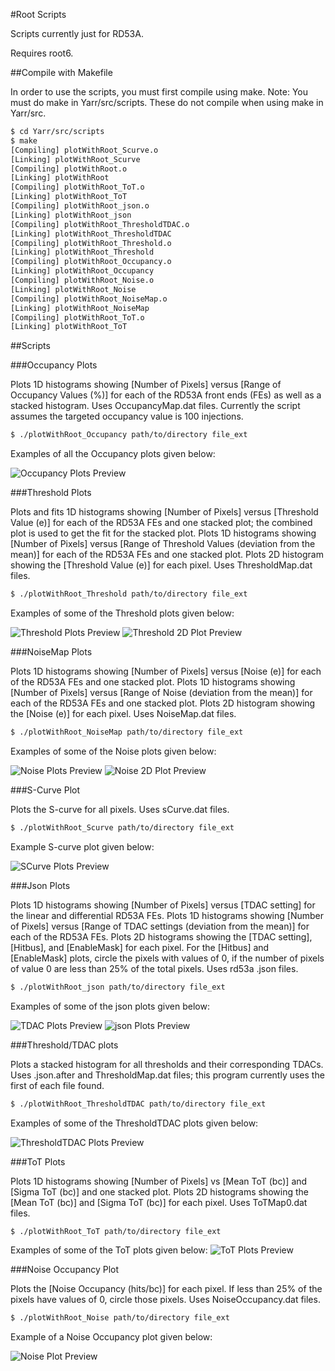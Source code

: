 #Root Scripts

Scripts currently just for RD53A. 

Requires root6.

##Compile with Makefile

In order to use the scripts, you must first compile using make.
Note: You must do make in Yarr/src/scripts. These do not compile when using make in Yarr/src. 

```bash
$ cd Yarr/src/scripts
$ make
[Compiling] plotWithRoot_Scurve.o
[Linking] plotWithRoot_Scurve
[Compiling] plotWithRoot.o
[Linking] plotWithRoot
[Compiling] plotWithRoot_ToT.o
[Linking] plotWithRoot_ToT
[Compiling] plotWithRoot_json.o
[Linking] plotWithRoot_json
[Compiling] plotWithRoot_ThresholdTDAC.o
[Linking] plotWithRoot_ThresholdTDAC
[Compiling] plotWithRoot_Threshold.o
[Linking] plotWithRoot_Threshold
[Compiling] plotWithRoot_Occupancy.o
[Linking] plotWithRoot_Occupancy
[Compiling] plotWithRoot_Noise.o
[Linking] plotWithRoot_Noise
[Compiling] plotWithRoot_NoiseMap.o
[Linking] plotWithRoot_NoiseMap
[Compiling] plotWithRoot_ToT.o
[Linking] plotWithRoot_ToT
```

##Scripts

###Occupancy Plots

Plots 1D histograms showing [Number of Pixels] versus [Range of Occupancy Values (%)] for each of the RD53A front ends (FEs) as well as a stacked histogram.
Uses OccupancyMap.dat files.
Currently the script assumes the targeted occupancy value is 100 injections.

```bash
$ ./plotWithRoot_Occupancy path/to/directory file_ext
```

Examples of all the Occupancy plots given below: 

![Occupancy Plots Preview](images/OccupancyPlots_Preview.png)


###Threshold Plots

Plots and fits 1D histograms showing [Number of Pixels] versus [Threshold Value (e)] for each of the RD53A FEs and one stacked plot; the combined plot is used to get the fit for the stacked plot.
Plots 1D histograms showing [Number of Pixels] versus [Range of Threshold Values (deviation from the mean)] for each of the RD53A FEs and one stacked plot.
Plots 2D histogram showing the [Threshold Value (e)] for each pixel.
Uses ThresholdMap.dat files.

```bash
$ ./plotWithRoot_Threshold path/to/directory file_ext
```

Examples of some of the Threshold plots given below: 

![Threshold Plots Preview](images/ThresholdPlots_Preview.png)
![Threshold 2D Plot Preview](images/Threshold2DPlot_Preview.png)


###NoiseMap Plots

Plots 1D histograms showing [Number of Pixels] versus [Noise (e)] for each of the RD53A FEs and one stacked plot.
Plots 1D histograms showing [Number of Pixels] versus [Range of Noise (deviation from the mean)] for each of the RD53A FEs and one stacked plot.
Plots 2D histogram showing the [Noise (e)] for each pixel.
Uses NoiseMap.dat files.

```bash
$ ./plotWithRoot_NoiseMap path/to/directory file_ext
```

Examples of some of the Noise plots given below: 

![Noise Plots Preview](images/NoiseMapPlots_Preview.png)
![Noise 2D Plot Preview](images/NoiseMap2DPlot_Preview.png)


###S-Curve Plot

Plots the S-curve for all pixels.
Uses sCurve.dat files.

```bash
$ ./plotWithRoot_Scurve path/to/directory file_ext
```

Example S-curve plot given below:

![SCurve Plots Preview](images/SCurvePlot_Preview.png)

###Json Plots

Plots 1D histograms showing [Number of Pixels] versus [TDAC setting] for the linear and differential RD53A FEs.
Plots 1D histograms showing [Number of Pixels] versus [Range of TDAC settings (deviation from the mean)] for each of the RD53A FEs.
Plots 2D histograms showing the [TDAC setting], [Hitbus], and [EnableMask] for each pixel. For the [Hitbus] and [EnableMask] plots, circle the pixels with values of 0, if the number of pixels of value 0 are less than 25% of the total pixels.
Uses rd53a .json files.

```bash
$ ./plotWithRoot_json path/to/directory file_ext
```

Examples of some of the json plots given below: 

![TDAC Plots Preview](images/TDACPlots_Preview.png)
![json Plots Preview](images/jsonPlots_Preview.png)

###Threshold/TDAC plots

Plots a stacked histogram for all thresholds and their corresponding TDACs.
Uses .json.after and ThresholdMap.dat files; this program currently uses the first of each file found.

```bash
$ ./plotWithRoot_ThresholdTDAC path/to/directory file_ext
```

Examples of some of the ThresholdTDAC plots given below: 

![ThresholdTDAC Plots Preview](images/ThresholdTDACPlots_Preview.png)

###ToT Plots

Plots 1D histograms showing [Number of Pixels] vs [Mean ToT (bc)] and [Sigma ToT (bc)] and one stacked plot.
Plots 2D histograms showing the [Mean ToT (bc)] and [Sigma ToT (bc)] for each pixel.
Uses ToTMap0.dat files.

```bash
$ ./plotWithRoot_ToT path/to/directory file_ext
```

Examples of some of the ToT plots given below:
![ToT Plots Preview](images/ToTPlots_Preview.png)

###Noise Occupancy Plot

Plots the [Noise Occupancy (hits/bc)] for each pixel. If less than 25% of the pixels have values of 0, circle those pixels. 
Uses NoiseOccupancy.dat files.

```bash
$ ./plotWithRoot_Noise path/to/directory file_ext
```

Example of a Noise Occupancy plot given below:

![Noise Plot Preview](images/NoisePlot_Preview.png)

